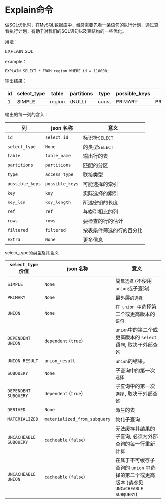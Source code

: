 # Explain命令

做SQL优化时，在MySQL数据库中，经常需要先看一条语句的执行计划，通过查看执行计划，有助于对我们的SQL语句以及表结构的一些优化。

用法：

EXPLAIN SQL

example：

`EXPLAIN SELECT * FROM region WHERE id = 110000;`

输出结果：

| id   | select_type | table  | partitions | type  | possible_keys | key     | key_len | ref   | rows | filtered | Extra  |
| ---- | ----------- | ------ | ---------- | ----- | ------------- | ------- | ------- | ----- | ---- | -------- | ------ |
| 1    | SIMPLE      | region | (NULL)     | const | PRIMARY       | PRIMARY | 8       | const | 1    | 100.00   | (NULL) |

输出的每一列的含义：

| 列              | json 名称       | 意义                     |
| --------------- | --------------- | ------------------------|
| `id`            | `select_id`     | 标识符`SELECT`           |
| `select_type`   | `None`          | 的类型`SELECT`           |
| `table`         | `table_name`    | 输出行的表               |
| `partitions`    | `partitions`    | 匹配的分区               |
| `type`          | `access_type`   | 联接类型                 |
| `possible_keys` | `possible_keys` | 可能选择的索引           |
| `key`           | `key`           | 实际选择的索引           |
| `key_len`       | `key_length`    | 所选密钥的长度           |
| `ref`           | `ref`           | 与索引相比的列           |
| `rows`          | `rows`          | 要检查的行的估计         |
| `filtered`      | `filtered`      | 按表条件筛选的行的百分比  |
| `Extra`         | `None`          | 更多信息                 |

select_type的类型及其含义

| `select_type`价值         | json 名称                    | 意义                                                                             |
| ------------------------ | ---------------------------- | -------------------------------------------------------------------------------- |
| `SIMPLE`                 | `None`                       | 简单`选择` (不使用`union`或子查询)                                                 |
| `PRIMARY`                | `None`                       | 最外层`的选择`                                                                     |
| `UNION`                  | `None`                       | `在 union 中`选择第二个或更高版本的`语句`                                           |
| `DEPENDENT UNION`        | `dependent` (`true`)         | `union`中的第二个或更高版本的 `select` 语句, 取决于外部查询                          |
| `UNION RESULT`           | `union_result`               | `union`的结果。                                                                   |
| `SUBQUERY`               | `None`                       | 子查询中的第一次`选择`                                                             |
| `DEPENDENT SUBQUERY`     | `dependent` (`true`)         | 子查询中的第一次`选择` , 取决于外部查询                                              |
| `DERIVED`                | `None`                       | 派生的表                                                                           |
| `MATERIALIZED`           | `materialized_from_subquery` | 物化子查询                                                                         |
| `UNCACHEABLE SUBQUERY`   | `cacheable` (`false`)        | 无法缓存其结果的子查询, 必须为外部查询的每一行重新计算                                 |
| `UNCACHEABLE UNION`      | `cacheable` (`false`)        | 在属于不可缓存子查询的 `union` 中选择的第二个或更高版本 (请参见`UNCACHEABLE SUBQUERY`) |